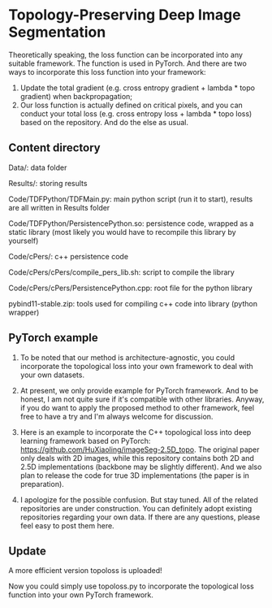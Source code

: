 # Topology-Preserving Deep Image Segmentation

Theoretically speaking, the loss function can be incorporated into any suitable framework.
The function is used in PyTorch. And there are two ways to incorporate this loss function into your framework:  
1) Update the total gradient (e.g. cross entropy gradient + lambda * topo gradient) when backpropagation;  
2) Our loss function is actually defined on critical pixels, and you can conduct your total loss (e.g. cross entropy loss + lambda * topo loss) based on the repository. And do the else as usual.

## Content directory
Data/:                                   data folder

Results/:                                storing results

Code/TDFPython/TDFMain.py:               main python script (run it to start), results are all written in Results folder

Code/TDFPython/PersistencePython.so:     persistence code, wrapped as a static library (most likely you would have to recompile this library by yourself)

Code/cPers/:                             c++ persistence code

Code/cPers/cPers/compile_pers_lib.sh:    script to compile the library

Code/cPers/cPers/PersistencePython.cpp:  root file for the python library

pybind11-stable.zip:                     tools used for compiling c++ code into library (python wrapper)

## PyTorch example
1. To be noted that our method is architecture-agnostic, you could incorporate the topological loss into your own framework to deal with your own datasets. 

2. At present, we only provide example for PyTorch framework. And to be honest, I am not quite sure if it's compatible with other libraries. Anyway, if you do want to apply the proposed method to other framework, feel free to have a try and I'm always welcome for discussion.

3. Here is an example to incorporate the C++ topological loss into deep learning framework based on PyTorch: https://github.com/HuXiaoling/imageSeg-2.5D_topo. The original paper only deals with 2D images, while this repository contains both 2D and 2.5D implementations (backbone may be slightly different). And we also plan to release the code for true 3D implementations (the paper is in preparation).

4. I apologize for the possible confusion. But stay tuned. All of the related repositories are under construction. You can definitely adopt existing repositories regarding your own data. If there are any questions, please feel easy to post them here.

## Update
A more efficient version topoloss is uploaded!

Now you could simply use topoloss.py to incorporate the topological loss function into your own PyTorch framework.
